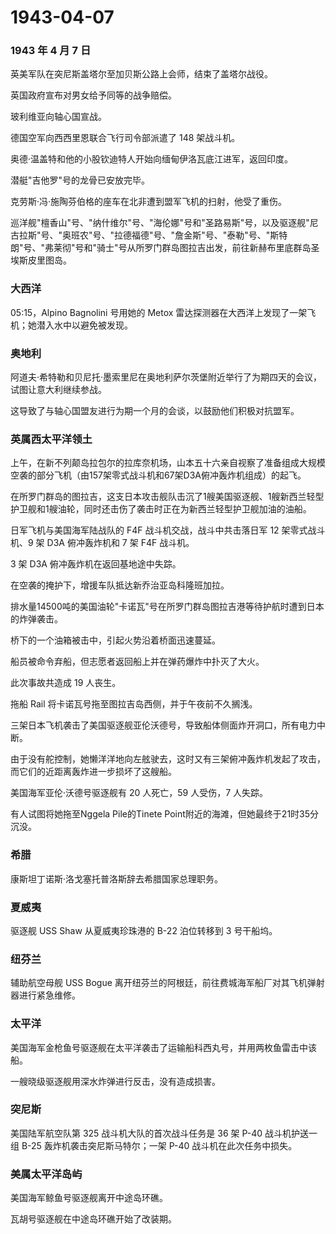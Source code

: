 # 1943-04-07

### 1943 年 4 月 7 日

英美军队在突尼斯盖塔尔至加贝斯公路上会师，结束了盖塔尔战役。

英国政府宣布对男女给予同等的战争赔偿。

玻利维亚向轴心国宣战。

德国空军向西西里恩联合飞行司令部派遣了 148 架战斗机。

奥德·温盖特和他的小股钦迪特人开始向缅甸伊洛瓦底江进军，返回印度。

潜艇"吉他罗"号的龙骨已安放完毕。

克劳斯·冯·施陶芬伯格的座车在北非遭到盟军飞机的扫射，他受了重伤。

巡洋舰"檀香山"号、"纳什维尔"号、"海伦娜"号和"圣路易斯"号，以及驱逐舰"尼古拉斯"号、"奥班农"号、"拉德福德"号、"詹金斯"号、"泰勒"号、"斯特朗"号、"弗莱彻"号和"骑士"号从所罗门群岛图拉吉出发，前往新赫布里底群岛圣埃斯皮里图岛。

### 大西洋

05:15，Alpino Bagnolini 号用她的 Metox
雷达探测器在大西洋上发现了一架飞机；她潜入水中以避免被发现。

### 奥地利

阿道夫·希特勒和贝尼托·墨索里尼在奥地利萨尔茨堡附近举行了为期四天的会议，试图让意大利继续参战。

这导致了与轴心国盟友进行为期一个月的会谈，以鼓励他们积极对抗盟军。

### 英属西太平洋领土

上午，在新不列颠岛拉包尔的拉库奈机场，山本五十六亲自视察了准备组成大规模空袭的部分飞机（由157架零式战斗机和67架D3A俯冲轰炸机组成）的起飞。

在所罗门群岛的图拉吉，这支日本攻击舰队击沉了1艘美国驱逐舰、1艘新西兰轻型护卫舰和1艘油轮，同时还击伤了袭击时正在为新西兰轻型护卫舰加油的油船。

日军飞机与美国海军陆战队的 F4F 战斗机交战，战斗中共击落日军 12
架零式战斗机、9 架 D3A 俯冲轰炸机和 7 架 F4F 战斗机。

3 架 D3A 俯冲轰炸机在返回基地途中失踪。

在空袭的掩护下，增援车队抵达新乔治亚岛科隆班加拉。

排水量14500吨的美国油轮"卡诺瓦"号在所罗门群岛图拉吉港等待护航时遭到日本的炸弹袭击。

桥下的一个油箱被击中，引起火势沿着桥面迅速蔓延。

船员被命令弃船，但志愿者返回船上并在弹药爆炸中扑灭了大火。

此次事故共造成 19 人丧生。

拖船 Rail 将卡诺瓦号拖至图拉吉岛西侧，并于午夜前不久搁浅。

三架日本飞机袭击了美国驱逐舰亚伦沃德号，导致船体侧面炸开洞口，所有电力中断。

由于没有舵控制，她懒洋洋地向左舷驶去，这时又有三架俯冲轰炸机发起了攻击，而它们的近距离轰炸进一步损坏了这艘船。

美国海军亚伦·沃德号驱逐舰有 20 人死亡，59 人受伤，7 人失踪。

有人试图将她拖至Nggela Pile的Tinete
Point附近的海滩，但她最终于21时35分沉没。

### 希腊

康斯坦丁诺斯·洛戈塞托普洛斯辞去希腊国家总理职务。

### 夏威夷

驱逐舰 USS Shaw 从夏威夷珍珠港的 B-22 泊位转移到 3 号干船坞。

### 纽芬兰

辅助航空母舰 USS Bogue
离开纽芬兰的阿根廷，前往费城海军船厂对其飞机弹射器进行紧急维修。

### 太平洋

美国海军金枪鱼号驱逐舰在太平洋袭击了运输船科西丸号，并用两枚鱼雷击中该船。

一艘晓级驱逐舰用深水炸弹进行反击，没有造成损害。

### 突尼斯

美国陆军航空队第 325 战斗机大队的首次战斗任务是 36 架 P-40
战斗机护送一组 B-25 轰炸机袭击突尼斯马特尔；一架 P-40
战斗机在此次任务中损失。

### 美属太平洋岛屿

美国海军鲸鱼号驱逐舰离开中途岛环礁。

瓦胡号驱逐舰在中途岛环礁开始了改装期。